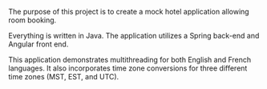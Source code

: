 The purpose of this project is to create a mock hotel application allowing room booking.

Everything is written in Java.  The application utilizes a Spring back-end and Angular front end.  

This application demonstrates multithreading for both English and French languages.  It also incorporates time zone conversions for three different time zones (MST, EST, and UTC).


